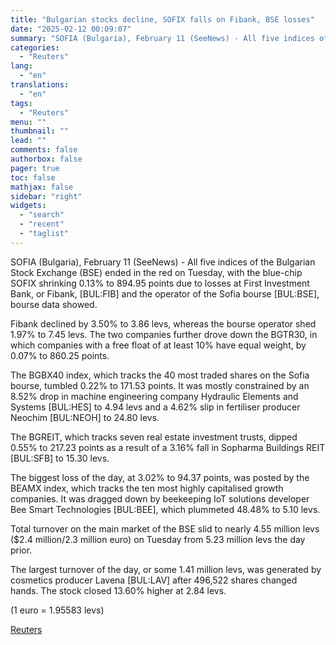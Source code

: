```yaml
---
title: "Bulgarian stocks decline, SOFIX falls on Fibank, BSE losses"
date: "2025-02-12 00:09:07"
summary: "SOFIA (Bulgaria), February 11 (SeeNews) - All five indices of the Bulgarian Stock Exchange (BSE) ended in the red on Tuesday, with the blue-chip SOFIX shrinking 0.13% to 894.95 points due to losses at First Investment Bank, or Fibank, [BUL:FIB] and the operator of the Sofia bourse [BUL:BSE], bourse data..."
categories:
  - "Reuters"
lang:
  - "en"
translations:
  - "en"
tags:
  - "Reuters"
menu: ""
thumbnail: ""
lead: ""
comments: false
authorbox: false
pager: true
toc: false
mathjax: false
sidebar: "right"
widgets:
  - "search"
  - "recent"
  - "taglist"
---
```


SOFIA (Bulgaria), February 11 (SeeNews) - All five indices of the Bulgarian Stock Exchange (BSE) ended in the red on Tuesday, with the blue-chip SOFIX shrinking 0.13% to 894.95 points due to losses at First Investment Bank, or Fibank, [BUL:FIB] and the operator of the Sofia bourse [BUL:BSE], bourse data showed.

Fibank declined by 3.50% to 3.86 levs, whereas the bourse operator shed 1.97% to 7.45 levs. The two companies further drove down the BGTR30, in which companies with a free float of at least 10% have equal weight, by 0.07% to 860.25 points.

The BGBX40 index, which tracks the 40 most traded shares on the Sofia bourse, tumbled 0.22% to 171.53 points. It was mostly constrained by an 8.52% drop in machine engineering company Hydraulic Elements and Systems [BUL:HES] to 4.94 levs and a 4.62% slip in fertiliser producer Neochim [BUL:NEOH] to 24.80 levs.

The BGREIT, which tracks seven real estate investment trusts, dipped 0.55% to 217.23 points as a result of a 3.16% fall in Sopharma Buildings REIT [BUL:SFB] to 15.30 levs.

The biggest loss of the day, at 3.02% to 94.37 points, was posted by the BEAMX index, which tracks the ten most highly capitalised growth companies. It was dragged down by beekeeping IoT solutions developer Bee Smart Technologies [BUL:BEE], which plummeted 48.48% to 5.10 levs.

Total turnover on the main market of the BSE slid to nearly 4.55 million levs ($2.4 million/2.3 million euro) on Tuesday from 5.23 million levs the day prior.

The largest turnover of the day, or some 1.41 million levs, was generated by cosmetics producer Lavena [BUL:LAV] after 496,522 shares changed hands. The stock closed 13.60% higher at 2.84 levs.

(1 euro = 1.95583 levs)

[Reuters](https://www.tradingview.com/news/reuters.com,2025-02-11:newsml_SEEkpPz0a:0-bulgarian-stocks-decline-sofix-falls-on-fibank-bse-losses/)
